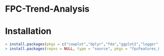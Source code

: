 # FPC-Trend-Analysis
# Installation
``` R
> install.packages(pkgs = c("cowplot","dplyr","fda","ggplot2","logger","R6") )
> install.packages(repos = NULL, type = "source", pkgs = "fpcFeatures_0.0.0.0002.tar.gz" )
```
